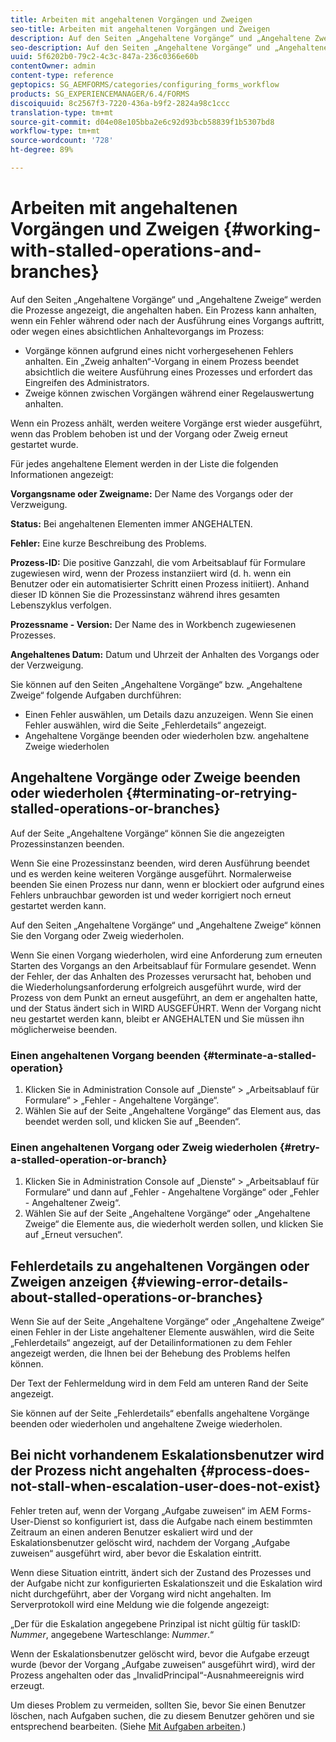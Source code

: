 ```yaml
---
title: Arbeiten mit angehaltenen Vorgängen und Zweigen
seo-title: Arbeiten mit angehaltenen Vorgängen und Zweigen
description: Auf den Seiten „Angehaltene Vorgänge“ und „Angehaltene Zweige“ werden die Prozesse angezeigt, die angehalten haben.
seo-description: Auf den Seiten „Angehaltene Vorgänge“ und „Angehaltene Zweige“ werden die Prozesse angezeigt, die angehalten haben.
uuid: 5f6202b0-79c2-4c3c-847a-236c0366e60b
contentOwner: admin
content-type: reference
geptopics: SG_AEMFORMS/categories/configuring_forms_workflow
products: SG_EXPERIENCEMANAGER/6.4/FORMS
discoiquuid: 8c2567f3-7220-436a-b9f2-2824a98c1ccc
translation-type: tm+mt
source-git-commit: d04e08e105bba2e6c92d93bcb58839f1b5307bd8
workflow-type: tm+mt
source-wordcount: '728'
ht-degree: 89%

---
```



# Arbeiten mit angehaltenen Vorgängen und Zweigen {#working-with-stalled-operations-and-branches}

Auf den Seiten „Angehaltene Vorgänge“ und „Angehaltene Zweige“ werden die Prozesse angezeigt, die angehalten haben. Ein Prozess kann anhalten, wenn ein Fehler während oder nach der Ausführung eines Vorgangs auftritt, oder wegen eines absichtlichen Anhaltevorgangs im Prozess:

* Vorgänge können aufgrund eines nicht vorhergesehenen Fehlers anhalten. Ein „Zweig anhalten“-Vorgang in einem Prozess beendet absichtlich die weitere Ausführung eines Prozesses und erfordert das Eingreifen des Administrators.
* Zweige können zwischen Vorgängen während einer Regelauswertung anhalten.

Wenn ein Prozess anhält, werden weitere Vorgänge erst wieder ausgeführt, wenn das Problem behoben ist und der Vorgang oder Zweig erneut gestartet wurde.

Für jedes angehaltene Element werden in der Liste die folgenden Informationen angezeigt:

**Vorgangsname oder Zweigname:** Der Name des Vorgangs oder der Verzweigung.

**Status:** Bei angehaltenen Elementen immer ANGEHALTEN.

**Fehler:** Eine kurze Beschreibung des Problems.

**Prozess-ID:** Die positive Ganzzahl, die vom Arbeitsablauf für Formulare zugewiesen wird, wenn der Prozess instanziiert wird (d. h. wenn ein Benutzer oder ein automatisierter Schritt einen Prozess initiiert). Anhand dieser ID können Sie die Prozessinstanz während ihres gesamten Lebenszyklus verfolgen.

**Prozessname - Version:** Der Name des in Workbench zugewiesenen Prozesses.

**Angehaltenes Datum:** Datum und Uhrzeit der Anhalten des Vorgangs oder der Verzweigung.

Sie können auf den Seiten „Angehaltene Vorgänge“ bzw. „Angehaltene Zweige“ folgende Aufgaben durchführen:

* Einen Fehler auswählen, um Details dazu anzuzeigen. Wenn Sie einen Fehler auswählen, wird die Seite „Fehlerdetails“ angezeigt.
* Angehaltene Vorgänge beenden oder wiederholen bzw. angehaltene Zweige wiederholen

## Angehaltene Vorgänge oder Zweige beenden oder wiederholen {#terminating-or-retrying-stalled-operations-or-branches}

Auf der Seite „Angehaltene Vorgänge“ können Sie die angezeigten Prozessinstanzen beenden.

Wenn Sie eine Prozessinstanz beenden, wird deren Ausführung beendet und es werden keine weiteren Vorgänge ausgeführt. Normalerweise beenden Sie einen Prozess nur dann, wenn er blockiert oder aufgrund eines Fehlers unbrauchbar geworden ist und weder korrigiert noch erneut gestartet werden kann.

Auf den Seiten „Angehaltene Vorgänge“ und „Angehaltene Zweige“ können Sie den Vorgang oder Zweig wiederholen.

Wenn Sie einen Vorgang wiederholen, wird eine Anforderung zum erneuten Starten des Vorgangs an den Arbeitsablauf für Formulare gesendet. Wenn der Fehler, der das Anhalten des Prozesses verursacht hat, behoben und die Wiederholungsanforderung erfolgreich ausgeführt wurde, wird der Prozess von dem Punkt an erneut ausgeführt, an dem er angehalten hatte, und der Status ändert sich in WIRD AUSGEFÜHRT. Wenn der Vorgang nicht neu gestartet werden kann, bleibt er ANGEHALTEN und Sie müssen ihn möglicherweise beenden.

### Einen angehaltenen Vorgang beenden  {#terminate-a-stalled-operation}

1. Klicken Sie in Administration Console auf „Dienste“ > „Arbeitsablauf für Formulare“ > „Fehler - Angehaltene Vorgänge“.
1. Wählen Sie auf der Seite „Angehaltene Vorgänge“ das Element aus, das beendet werden soll, und klicken Sie auf „Beenden“.

### Einen angehaltenen Vorgang oder Zweig wiederholen  {#retry-a-stalled-operation-or-branch}

1. Klicken Sie in Administration Console auf „Dienste“ > „Arbeitsablauf für Formulare“ und dann auf „Fehler - Angehaltene Vorgänge“ oder „Fehler - Angehaltener Zweig“.
1. Wählen Sie auf der Seite „Angehaltene Vorgänge“ oder „Angehaltene Zweige“ die Elemente aus, die wiederholt werden sollen, und klicken Sie auf „Erneut versuchen“.

## Fehlerdetails zu angehaltenen Vorgängen oder Zweigen anzeigen  {#viewing-error-details-about-stalled-operations-or-branches}

Wenn Sie auf der Seite „Angehaltene Vorgänge“ oder „Angehaltene Zweige“ einen Fehler in der Liste angehaltener Elemente auswählen, wird die Seite „Fehlerdetails“ angezeigt, auf der Detailinformationen zu dem Fehler angezeigt werden, die Ihnen bei der Behebung des Problems helfen können.

Der Text der Fehlermeldung wird in dem Feld am unteren Rand der Seite angezeigt.

Sie können auf der Seite „Fehlerdetails“ ebenfalls angehaltene Vorgänge beenden oder wiederholen und angehaltene Zweige wiederholen.

## Bei nicht vorhandenem Eskalationsbenutzer wird der Prozess nicht angehalten  {#process-does-not-stall-when-escalation-user-does-not-exist}

Fehler treten auf, wenn der Vorgang „Aufgabe zuweisen“ im AEM Forms-User-Dienst so konfiguriert ist, dass die Aufgabe nach einem bestimmten Zeitraum an einen anderen Benutzer eskaliert wird und der Eskalationsbenutzer gelöscht wird, nachdem der Vorgang „Aufgabe zuweisen“ ausgeführt wird, aber bevor die Eskalation eintritt.

Wenn diese Situation eintritt, ändert sich der Zustand des Prozesses und der Aufgabe nicht zur konfigurierten Eskalationszeit und die Eskalation wird nicht durchgeführt, aber der Vorgang wird nicht angehalten. Im Serverprotokoll wird eine Meldung wie die folgende angezeigt:

„Der für die Eskalation angegebene Prinzipal ist nicht gültig für taskID: *Nummer*, angegebene Warteschlange: *Nummer*.“

Wenn der Eskalationsbenutzer gelöscht wird, bevor die Aufgabe erzeugt wurde (bevor der Vorgang „Aufgabe zuweisen“ ausgeführt wird), wird der Prozess angehalten oder das „InvalidPrincipal“-Ausnahmeereignis wird erzeugt.

Um dieses Problem zu vermeiden, sollten Sie, bevor Sie einen Benutzer löschen, nach Aufgaben suchen, die zu diesem Benutzer gehören und sie entsprechend bearbeiten. (Siehe [Mit Aufgaben arbeiten](/help/forms/using/admin-help/tasks.md#working-with-tasks).)
